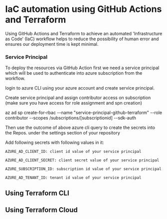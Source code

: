 # IaC automation using GitHub Actions and Terraform

Using GitHub Actions and Terraform to achieve an automated 'Infrastructure as Code' (IaC) workflow helps to reduce the possibility of human error and ensures our deployment time is kept minimal.


### Service Principal

To deploy the resources via GitHub Action first we need a service principal which will be used to authenticate into azure subscription from the workflow.

login to azure CLI using your azure account and create service principal.

Create service principal and assign contributor access on subscription (make sure you have access for role assignment and spn creation)

az ad sp create-for-rbac --name "service-principal-github-terraform" --role contributor --scopes /subscriptions/[subscriptionid] --sdk-auth

Then use the outcome of above azure cli query to create the secrets into the Repos. under the settings section of your repository

Add following secrets with following values in it:

```
AZURE_AD_CLIENT_ID: client id value of your service principal

AZURE_AD_CLIENT_SECRET: client secret value of your service principal

AZURE_SUBSCRIPTION_ID: subscription id value of your service principal

AZURE_AD_TENANT_ID: tenant id value of your service principal
```

## Using Terraform CLI

## Using Terraform Cloud

